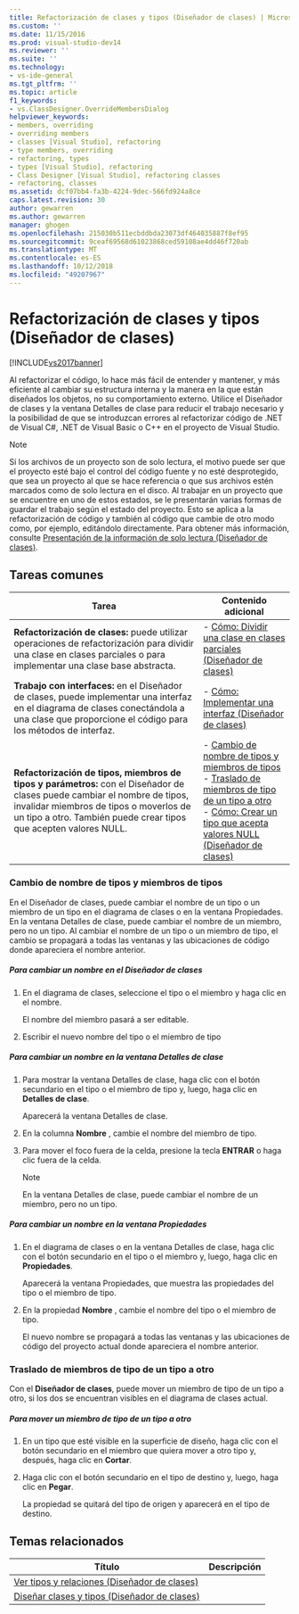 ```yaml
---
title: Refactorización de clases y tipos (Diseñador de clases) | Microsoft Docs
ms.custom: ''
ms.date: 11/15/2016
ms.prod: visual-studio-dev14
ms.reviewer: ''
ms.suite: ''
ms.technology:
- vs-ide-general
ms.tgt_pltfrm: ''
ms.topic: article
f1_keywords:
- vs.ClassDesigner.OverrideMembersDialog
helpviewer_keywords:
- members, overriding
- overriding members
- classes [Visual Studio], refactoring
- type members, overriding
- refactoring, types
- types [Visual Studio], refactoring
- Class Designer [Visual Studio], refactoring classes
- refactoring, classes
ms.assetid: dcf07bb4-fa3b-4224-9dec-566fd924a8ce
caps.latest.revision: 30
author: gewarren
ms.author: gewarren
manager: ghogen
ms.openlocfilehash: 215030b511ecbddbda23073df464035887f8ef95
ms.sourcegitcommit: 9ceaf69568d61023868ced59108ae4dd46f720ab
ms.translationtype: MT
ms.contentlocale: es-ES
ms.lasthandoff: 10/12/2018
ms.locfileid: "49207967"
---
```

# <a name="refactoring-classes-and-types-class-designer"></a>Refactorización de clases y tipos (Diseñador de clases)
[!INCLUDE[vs2017banner](../includes/vs2017banner.md)]

Al refactorizar el código, lo hace más fácil de entender y mantener, y más eficiente al cambiar su estructura interna y la manera en la que están diseñados los objetos, no su comportamiento externo. Utilice el Diseñador de clases y la ventana Detalles de clase para reducir el trabajo necesario y la posibilidad de que se introduzcan errores al refactorizar código de .NET de Visual C#, .NET de Visual Basic o C++ en el proyecto de Visual Studio.  
  
> [!NOTE]
>  Si los archivos de un proyecto son de solo lectura, el motivo puede ser que el proyecto esté bajo el control del código fuente y no esté desprotegido, que sea un proyecto al que se hace referencia o que sus archivos estén marcados como de solo lectura en el disco. Al trabajar en un proyecto que se encuentre en uno de estos estados, se le presentarán varias formas de guardar el trabajo según el estado del proyecto. Esto se aplica a la refactorización de código y también al código que cambie de otro modo como, por ejemplo, editándolo directamente. Para obtener más información, consulte [Presentación de la información de solo lectura (Diseñador de clases)](http://msdn.microsoft.com/en-us/33e2d3a9-1668-4d10-ae56-fa09b3156e0a).  
  
## <a name="common-tasks"></a>Tareas comunes  
  
|Tarea|Contenido adicional|  
|----------|------------------------|  
|**Refactorización de clases:** puede utilizar operaciones de refactorización para dividir una clase en clases parciales o para implementar una clase base abstracta.|-   [Cómo: Dividir una clase en clases parciales (Diseñador de clases)](../ide/how-to-split-a-class-into-partial-classes-class-designer.md)|  
|**Trabajo con interfaces:** en el Diseñador de clases, puede implementar una interfaz en el diagrama de clases conectándola a una clase que proporcione el código para los métodos de interfaz.|-   [Cómo: Implementar una interfaz (Diseñador de clases)](../ide/how-to-implement-an-interface-class-designer.md)|  
|**Refactorización de tipos, miembros de tipos y parámetros:** con el Diseñador de clases puede cambiar el nombre de tipos, invalidar miembros de tipos o moverlos de un tipo a otro. También puede crear tipos que acepten valores NULL.|-   [Cambio de nombre de tipos y miembros de tipos](../ide/refactoring-classes-and-types-class-designer.md#RenamingTypesAndMembers)<br />-   [Traslado de miembros de tipo de un tipo a otro](../ide/refactoring-classes-and-types-class-designer.md#MovingTypeMembers)<br />-   [Cómo: Crear un tipo que acepta valores NULL (Diseñador de clases)](../ide/how-to-create-a-nullable-type-class-designer.md)|  
  
###  <a name="RenamingTypesAndMembers"></a> Cambio de nombre de tipos y miembros de tipos  
 En el Diseñador de clases, puede cambiar el nombre de un tipo o un miembro de un tipo en el diagrama de clases o en la ventana Propiedades. En la ventana Detalles de clase, puede cambiar el nombre de un miembro, pero no un tipo. Al cambiar el nombre de un tipo o un miembro de tipo, el cambio se propagará a todas las ventanas y las ubicaciones de código donde apareciera el nombre anterior.  
  
##### <a name="to-rename-a-name-in-the-class-designer"></a>Para cambiar un nombre en el Diseñador de clases  
  
1.  En el diagrama de clases, seleccione el tipo o el miembro y haga clic en el nombre.  
  
     El nombre del miembro pasará a ser editable.  
  
2.  Escribir el nuevo nombre del tipo o el miembro de tipo  
  
##### <a name="to-rename-a-name-in-the-class-details-window"></a>Para cambiar un nombre en la ventana Detalles de clase  
  
1.  Para mostrar la ventana Detalles de clase, haga clic con el botón secundario en el tipo o el miembro de tipo y, luego, haga clic en **Detalles de clase**.  
  
     Aparecerá la ventana Detalles de clase.  
  
2.  En la columna **Nombre** , cambie el nombre del miembro de tipo.  
  
3.  Para mover el foco fuera de la celda, presione la tecla **ENTRAR** o haga clic fuera de la celda.  
  
    > [!NOTE]
    >  En la ventana Detalles de clase, puede cambiar el nombre de un miembro, pero no un tipo.  
  
##### <a name="to-rename-a-name-in-the-properties-window"></a>Para cambiar un nombre en la ventana Propiedades  
  
1.  En el diagrama de clases o en la ventana Detalles de clase, haga clic con el botón secundario en el tipo o el miembro y, luego, haga clic en **Propiedades**.  
  
     Aparecerá la ventana Propiedades, que muestra las propiedades del tipo o el miembro de tipo.  
  
2.  En la propiedad **Nombre** , cambie el nombre del tipo o el miembro de tipo.  
  
     El nuevo nombre se propagará a todas las ventanas y las ubicaciones de código del proyecto actual donde apareciera el nombre anterior.  
  
###  <a name="MovingTypeMembers"></a> Traslado de miembros de tipo de un tipo a otro  
 Con el **Diseñador de clases**, puede mover un miembro de tipo de un tipo a otro, si los dos se encuentran visibles en el diagrama de clases actual.  
  
##### <a name="to-move-a-type-member-from-one-type-to-another"></a>Para mover un miembro de tipo de un tipo a otro  
  
1.  En un tipo que esté visible en la superficie de diseño, haga clic con el botón secundario en el miembro que quiera mover a otro tipo y, después, haga clic en **Cortar**.  
  
2.  Haga clic con el botón secundario en el tipo de destino y, luego, haga clic en **Pegar**.  
  
     La propiedad se quitará del tipo de origen y aparecerá en el tipo de destino.  
  
## <a name="related-topics"></a>Temas relacionados  
  
|Título|Descripción|  
|-----------|-----------------|  
|[Ver tipos y relaciones (Diseñador de clases)](../ide/viewing-types-and-relationships-class-designer.md)||  
|[Diseñar clases y tipos (Diseñador de clases)](../ide/designing-classes-and-types-class-designer.md)||



